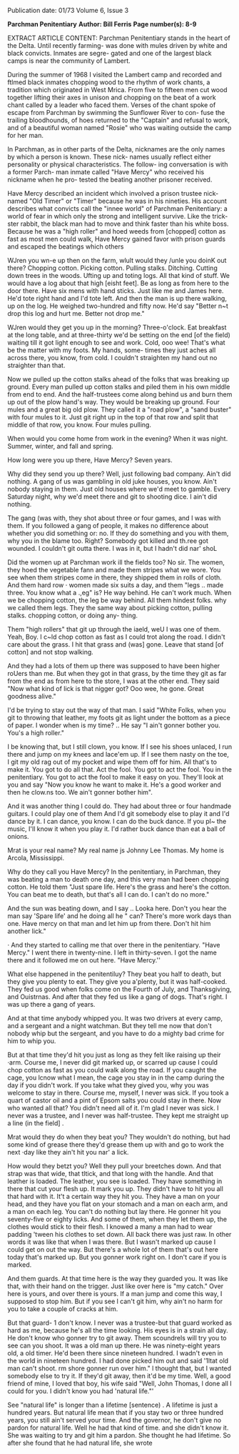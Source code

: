 Publication date: 01/73
Volume 6, Issue 3

**Parchman Penitentiary**
**Author: Bill Ferris**
**Page number(s): 8-9**

EXTRACT ARTICLE CONTENT:
Parchman Penitentiary stands in the 
heart of the Delta. Until recently farming-
was done with mules driven by white 
and black convicts. Inmates are segre-
gated and one of the largest black camps 
is near the community of Lambert. 

During the summer of 1968 I visited 
the Lambert camp and recorded and 
ftlmed black inmates chopping wood to 
the rhythm of work chants, a tradition 
which originated in West Mrica. From 
five to fifteen men cut wood together 
lifting their axes in unison and chopping 
on the beat of a work chant called by a 
leader who faced them. Verses of the 
chant spoke of escape from Parchman by 
swimming the Sunflower River to con-
fuse the trailing bloodhounds, of hoes 
returned to the "Captain" and refusal to 
work, and of a beautiful woman named 
"Rosie" who was waiting outside the 
camp for her man. 

In Parchman, as in other parts of the 
Delta, nicknames are the only names by 
which a person is known. These nick-
names usually reflect either personality 
or physical characteristics. The follow-
ing conversation is with a former Parch-
man inmate called "Have Mercy" who 
received his nickname when he pro-
tested the beating another prisoner 
received. 

Have Mercy described an incident 
which involved a prison trustee nick-
named "Old Timer" or "Timer" because 
he was in his nineties. His account 
describes what convicts call the "innee 
world" of Parchman Penitentiary: a 
world of fear in which only the strong 
and intelligent survive. Like the trick-
ster rabbit, the black man had to move 
and think faster than his white boss. 
Because he was a "high roller" and hoed 
weeds from [chopped] cotton as fast as 
most men could walk, Have Mercy 
gained favor with prison guards and 
escaped the beatings which others 

WJren you wn-e up then on the farm, 
wlult would they /unle you doinK out 
there? 
Chopping cotton. Picking cotton. 
Pulling stalks. Ditching. Cutting down 
trees in the woods. Ufting up and 
toting logs. All that kind of stuff. We 
would have a log about that high [eisht 
feet]. Be as long as from here to the 
door there. Have six mens with hand 
sticks. Just like me and James here. 
He'd tote right hand and I'd tote left. 
And then the man is up there walking, 
up on the log. He weighed two-hundred 
and fifty now. He'd say "Better n~t drop 
this log and hurt me. Better not drop 
me." 

WJren would they get you up in the 
morning? 
Three-o'clock. Eat breakfast at the 
long table, and at three-thirty we'd be 
setting on the end [of the field) waiting 
till it got light enough to see and work. 
Cold, ooo wee! That's what be the 
matter with my foots. My hands, some-
times they just aches all across there, 
you know, from cold. I couldn't 
straighten my hand out no straighter 
than that. 

Now we pulled up the cotton stalks 
ahead of the folks that was breaking up 
ground. Every man pulled up cotton 
stalks and piled them in his own middle 
from end to end. And the half-trustees 
come along behind us and burn them up 
out of the plow hand's way. They would 
be breaking up ground. Four mules and 
a great big old plow. They called it a 
"road plow", a "sand buster" with four 
mules to it. Just git right up in the top 
of that row and split that middle of 
that row, you know. Four mules pulling. 

When would you come home from 
work in the evening? 
When it was night. Summer, winter, 
and fall and spring. 

How long were you up there, Have 
Mercy? 
Seven years. 

Why did they send you up there? 
Well, just following bad company. 
Ain't did nothing. A gang of us was 
gambling in old juke houses, you know. 
Ain't nobody staying in them. Just old 
houses where we'd meet to gamble. 
Every Saturday night, why we'd meet 
there and git to shooting dice. I ain't 
did nothing. 

The gang (was with, they shot about 
three or four games, and I was with them. 
If you followed a gang of people, it makes 
no difference about whether you did 
something or: no. If they do something 
and you with them, why you in the 
blame too. Right? Somebody got 
killed and th.ree got wounded. I couldn't 
git outta there. I was in it, but I hadn't 
did nar' shoL 

Did the women up at Parchman work 
ill the fields too? 
No sir. The women, they hoed the 
vegetable fann and made them stripes 
what we wore. You see when them 
stripes come in there, they shipped them 
in rolls of cloth. And them hard row · 
women made six suits a day, and them 
"legs .. made three. You know what a 
.,eg" is? He way behind. He can't work 
much. When we be chopping cotton, the 
leg be way behind. All them hindest 
folks. why we called them legs. They the 
same way about picking cotton, pulling 
stalks. chopping cotton, or doing any-
thing. 

Them "high rollers" that git up 
through the iaeld, weU I was one of them. 
Yeah, Boy. I c~ld chop cotton as fast 
as I could trot along the road. I didn't 
care about the grass. I hit that grass and 
(was] gone. Leave that stand [of cotton] 
and not stop walking. 

And they had a lots of them up there 
was supposed to have been higher roUers 
than me. But when they got in that 
grass, by the time they git as far from 
the end as from here to the store, I was 
at the other end. They said "Now what 
kind of lick is that nigger got? Ooo wee, 
he gone. Great goodness alive." 

I'd be trying to stay out the way of 
that man. I said "White Folks, when you 
git to throwing that leather, my foots 
git as light under the bottom as a piece 
of paper. I wonder when is my time? .. 
He say "I ain't gonner bother you. 
You's a high roller." 


I be knowing that, but I still clown, 
you know. If I see his shoes unlaced, I 
run there and jump on my knees and 
lace'em up. If I see them nasty on the 
toe, I git my old rag out of my pocket 
and wipe them off for him. All that's to 
make it. You got to do all that. Act the 
fool. You got to act the fool. You in 
the penitentiary. You got to act the fool 
to make it easy on you. They'll look at 
you and say "Now you know he want to 
make it. He's a good worker and then he 
clow.ns too. We ain't gonner bother him". 

And it was another thing I could do. 
They had about three or four handmade 
guitars. I could play one of them And 
I'd git somebody else to play it and I'd 
dance by it. I can dance, you know. 
I can do the buck dance. If you pl~ the 
music, I'll know it when you play it. 
I'd rather buck dance than eat a ball of 
onions. 

Mrat is your real name? 
My real 
name js Johnny Lee Thomas. 
My home is Arcola, Mississippi. 

Why do they call you Have Mercy? 
In the penitentiary, in Parchman, they 
was beating a man to death one day, and 
this very man had been chopping cotton. 
He told them "Just spare life. Here's the 
grass and here's the cotton. You can beat 
me to death, but that's all I can do. I 
can't do no more." 

And the sun was beating down, and I 
say .. Looka here. Don't you hear the 
man say 'Spare life' and he doing all he 
" 
can? There's more work days than one. 
Have mercy on that man and let him up 
from there. Don't hit him another lick." 

· And they started to calling me that 
over there in the penitentiary. "Have 
Mercy." I went there in twenty-nine. 
I left in thirty-seven. I got the name 
there and it followed me on out here. 
"Have Mercy.'' 

What else happened in the 
penitentiluy? 
They beat you half to death, but they 
give you plenty to eat. They give you 
a'plenty, but it was half-cooked. They 
fed us good when folks come on the 
Fourth of July, and Thanksgiving, and 
Ouistrnas. And after that they fed us 
like a gang of dogs. That's right. I was up 
there a gang of years. 

And at that time anybody whipped 
you. It was two drivers at every camp, 
and a sergeant and a night watchman. 
But they tell me now that don't nobody 
whip but the sergeant, and you have to 
do a mighty bad crime for him to whip 
you. 

But at that time they'd hit you just 
as long as they felt like raising up their 
·arm. Course me, I never did git marked 
up, or scarred up cause I could chop 
cotton as fast as you could walk along 
the road. If you caught the cage, you 
lcnow what I mean, the cage you stay in 
in the camp during the day if you didn't 
work. If you take what they gived you, 
why you was welcome to stay in there. 
Course me, myself, I never was sick. lf 
you took a quart of castor oil and a pint 
of Epsom salts you could stay in there. 
Now who wanted all that? You didn't 
need all of it. I'm glad I never was sick. 
I never was a trustee, and I never was 
half-trustee. They kept me straight up a 
line (in the field] . 

Mrat would they do when they 
beat you? 
They wouldn't do nothing, but had 
some kind of grease there they'd grease 
them up with and go to work the next 
·day like they ain't hit you nar' a lick. 

How would they betzt you? 
Well they pull your breetches down. 
And that strap was that wide, that tltick, 
and that long with the handle. And that 
leather is loaded. The leather, you see is 
loaded. They have something in there 
that cut your flesh up. It mark you up. 
They didn't have to hit you all that hard 
with it. It't a certain way they hit you. 
They have a man on your head, and they 
have you flat on your stomach and a man 
on each arm, and a man on each leg. You 
can't do nothing but lay there. He gonner 
hit you seventy-five or eighty licks. And 
some of them, when they let them up, the 
clothes would stick to their flesh. I 
knowed a many a man had to wear 
padding 'tween his clothes to set down. 
All back there was just raw. In other 
words it was like that when I was there. 
But I wasn't marked up cause I could 
get on out the way. But there's a whole 
lot of them that's out here today that's 
marked up. But you gonner work right 
on. I don't care if you is marked. 

And them guards. At that time here 
is the way they guarded you. It was like 
that, with their hand on the trigger. Just 
like over here is "my catch." Over here 
is yours, and over there is yours. If a man 
jump and come this way, I supposed to 
stop him. But if you see l can't git him, 
why ain't no harm for you to take a 
couple of cracks at him. 

But that guard- 1 don't know. I never 
was a trustee-but that guard worked as 
hard as me, because he's all the time 
looking. His eyes is in a strain all day. 
He don't know who gonner try to git 
away. Them scoundrels will try you to 
see can you shoot. It was a old man up 
there. He was ninety-eight years old, a 
old timer. He'd been there since nineteen 
hundred. I wadn't even in the world in 
nineteen hundred. I had done picked 
him out and said '1ltat old man can't 
shoot. rm shore gonner run over him." 
l thought that, but I wanted somebody 
else to try it. If they'd git away, then 
it'd be my time. Well, a good friend of 
mine, I loved that boy, his wife said "Well, 
John Thomas, l done all I could for you. 
I didn't know you had 'natural life."' 

See "natural life" is longer than a 
lifetime [sentence) . A lifetime is just a 
hundred years. But natural life mean 
that if you stay two or three hundred 
years, you still ain't served your time. 
And the governor, he don't give no pardon 
for natural life. Well he had that kind of 
time. and she didn't know it. She was 
waiting to try and git him a pardon. 
She thought he had lifetime. So after she 
found that he had natural life, she wrote
